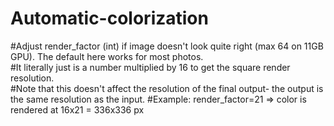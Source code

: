 # Automatic-colorization

#Adjust render_factor (int) if image doesn't look quite right (max 64 on 11GB GPU).  The default here works for most photos.  
#It literally just is a number multiplied by 16 to get the square render resolution.  
#Note that this doesn't affect the resolution of the final output- the output is the same resolution as the input.
#Example:  render_factor=21 => color is rendered at 16x21 = 336x336 px

